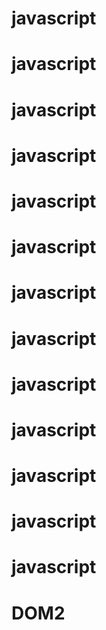 # javascript
# javascript
# javascript
# javascript
# javascript
# javascript
# javascript
# javascript
# javascript
# javascript
# javascript
# javascript
# javascript
# DOM2
